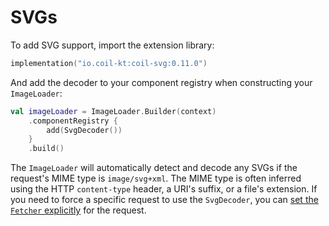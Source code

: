 # SVGs

To add SVG support, import the extension library:

```kotlin
implementation("io.coil-kt:coil-svg:0.11.0")
```

And add the decoder to your component registry when constructing your `ImageLoader`:

```kotlin
val imageLoader = ImageLoader.Builder(context)
    .componentRegistry {
        add(SvgDecoder())
    }
    .build()
```

The `ImageLoader` will automatically detect and decode any SVGs if the request's MIME type is `image/svg+xml`. The MIME type is often inferred using the HTTP `content-type` header, a URI's suffix, or a file's extension. If you need to force a specific request to use the `SvgDecoder`, you can [set the `Fetcher` explicitly](../api/coil-base/coil.request/-request-builder/fetcher/) for the request.
